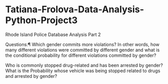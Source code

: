 # Tatiana-Frolova-Data-Analysis-Python-Project3
Rhode Island Police Database Analysis Part 2

Questions:¶
Which gender commits more violations? In other words, how many different violations were committed by different gender and what is the conditional probability for different violations committed by gender?

Who is commonly stopped drug-related and has been arrested by gender? What is the Probability whose vehicle was being stopped related to drugs and arrested by gender?
